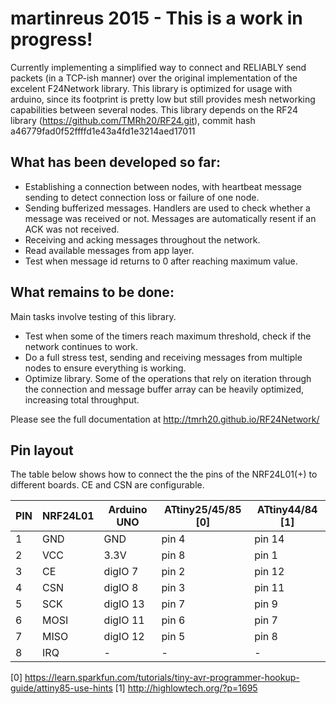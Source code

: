 # martinreus 2015 - This is a work in progress!

Currently implementing a simplified way to connect and RELIABLY send packets (in a TCP-ish manner) over the original implementation of the excelent F24Network library. This library is optimized for usage with arduino, since its footprint is pretty low but still provides mesh networking capabilities between several nodes.
This library depends on the RF24 library (https://github.com/TMRh20/RF24.git), commit hash a46779fad0f52ffffd1e43a4fd1e3214aed17011

## What has been developed so far:

- Establishing a connection between nodes, with heartbeat message sending to detect connection loss or failure of one node.
- Sending bufferized messages. Handlers are used to check whether a message was received or not. Messages are automatically resent if an ACK was not received.
- Receiving and acking messages throughout the network.
- Read available messages from app layer.
- Test when message id returns to 0 after reaching maximum value.

## What remains to be done:

Main tasks involve testing of this library.
- Test when some of the timers reach maximum threshold, check if the network continues to work.
- Do a full stress test, sending and receiving messages from multiple nodes to ensure everything is working.
- Optimize library. Some of the operations that rely on iteration through the connection and message buffer array can be heavily optimized, increasing total throughput.

Please see the full documentation at http://tmrh20.github.io/RF24Network/

## Pin layout

The table below shows how to connect the the pins of the NRF24L01(+) to different boards.
CE and CSN are configurable.

| PIN | NRF24L01 | Arduino UNO | ATtiny25/45/85 [0] | ATtiny44/84 [1] |
|-----|----------|-------------|--------------------|-----------------|
|  1  |   GND    |   GND       |     pin 4          |    pin 14       |
|  2  |   VCC    |   3.3V      |     pin 8          |    pin  1       |
|  3  |   CE     |   digIO 7   |     pin 2          |    pin 12       |
|  4  |   CSN    |   digIO 8   |     pin 3          |    pin 11       |
|  5  |   SCK    |   digIO 13  |     pin 7          |    pin  9       |
|  6  |   MOSI   |   digIO 11  |     pin 6          |    pin  7       |
|  7  |   MISO   |   digIO 12  |     pin 5          |    pin  8       |
|  8  |   IRQ    |      -      |        -           |         -       |

[0] https://learn.sparkfun.com/tutorials/tiny-avr-programmer-hookup-guide/attiny85-use-hints
[1] http://highlowtech.org/?p=1695
